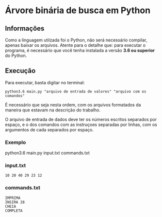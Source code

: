 # Árvore binária de busca em Python
## Informações

Como a linguagem utilzada foi o Python, não será necessário compilar, apenas baixar os arquivos.
Atente para o detalhe que: para executar o programa, é necessário que você tenha instalada a versão **3.6 ou superior** do Python. 

## Execução

Para executar, basta digitar no terminal:

```
python3.6 main.py "arquivo de entrada de valores" "arquivo com os comandos"
```

É necessário que seja nesta ordem, com os arquivos formatados da maneira que estavam na descrição do trabalho.

O arquivo de entrada de dados deve ter os números escritos separados por espaço, e o dos comandos com as instruçoes separadas por linhas, com os argumentos de cada separados por espaço.

### Exemplo

python3.6 main.py input.txt commands.txt

### input.txt

```
10 20 40 29 23 12
```

### commands.txt

```
IMPRIMA
INSIRA 28
CHEIA
COMPLETA
```
